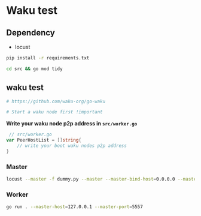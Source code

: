 # Waku test

## Dependency

- locust

```bash
pip install -r requirements.txt

cd src && go mod tidy
```


## waku test

```bash
# https://github.com/waku-org/go-waku

# Start a waku node first !important
```

**Write your waku node p2p address in `src/worker.go`**

```go
 // src/worker.go
var PeerHostList = []string{
    // write your boot waku nodes p2p address
}
```

### Master

```bash
locust --master -f dummy.py --master --master-bind-host=0.0.0.0 --master-bind-port=5557
```

### Worker


```bash
go run . --master-host=127.0.0.1 --master-port=5557
```

